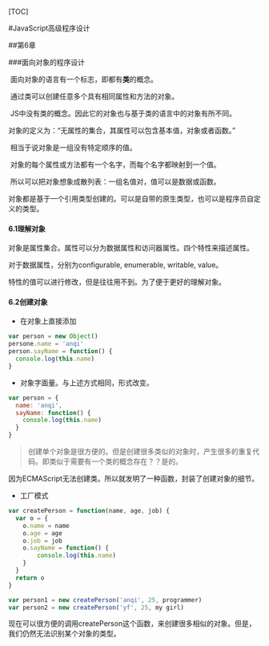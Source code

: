 [TOC]



#JavaScript高级程序设计

##第6章

###面向对象的程序设计

​	面向对象的语言有一个标志，即都有**类**的概念。

​	通过类可以创建任意多个具有相同属性和方法的对象。

​	JS中没有类的概念。因此它的对象也与基于类的语言中的对象有所不同。



​	对象的定义为：“无属性的集合，其属性可以包含基本值，对象或者函数。”

​	相当于说对象是一组没有特定顺序的值。

​	对象的每个属性或方法都有一个名字，而每个名字都映射到一个值。

​	所以可以把对象想象成散列表：一组名值对，值可以是数据或函数。



​	对象都是基于一个引用类型创建的。可以是自带的原生类型，也可以是程序员自定义的类型。



#### 6.1理解对象

对象是属性集合。属性可以分为数据属性和访问器属性。四个特性来描述属性。

对于数据属性，分别为configurable, enumerable, writable, value。

特性的值可以进行修改，但是往往用不到。为了便于更好的理解对象。



#### 6.2创建对象

- 在对象上直接添加

```javascript
var person = new Object()
persone.name = 'anqi'
person.sayName = function() {
  console.log(this.name)
}
```

- 对象字面量。与上述方式相同，形式改变。

```javascript
var person = {
  name: 'anqi',
  sayName: function() {
    console.log(this.name)
  }
}
```



> 创建单个对象是很方便的。但是创建很多类似的对象时，产生很多的重复代码。即类似于需要有一个类的概念存在？？是的。

因为ECMAScript无法创建类。所以就发明了一种函数，封装了创建对象的细节。

- 工厂模式

```javascript
var createPerson = function(name, age, job) {
  var o = {
    o.name = name
    o.age = age
    o.job = job
    o.sayName = function() {
    	console.log(this.name)
  	}
  }
  return o
}

var person1 = new createPerson('anqi', 25, programmer)
var person2 = new createPerson('yf', 25, my girl)
```



现在可以很方便的调用createPerson这个函数，来创建很多相似的对象。但是，我们仍然无法识别某个对象的类型。

